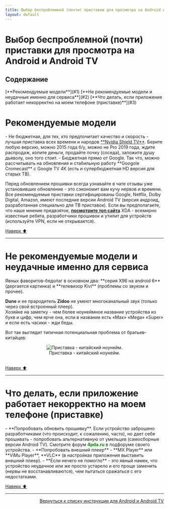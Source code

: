```yaml
---
title: Выбор беспроблемной (почти) приставки для просмотра на Android и Android TV
layout: default
---
```


# Выбор беспроблемной (почти) приставки для просмотра на Android и Android TV

<h2 id="toc">Содержание</h2>
[**Рекомендуемые модели**](#1)  
[**Не рекомендуемые модели и неудачные именно для сервиса**](#2)  
[**Что делать, если приложение работает некорректно на моем телефоне (приставке)**](#3)  


<h1 id="1">Рекомендуемые модели</h1>
- Не бюджетная, для тех, кто предпочитает качество и скорость - лучшая приставка всех времени и народов <a href="https://www.nvidia.com/ru-ru/shield/buy/" target="_blank" rel="noopener noreferrer">**Nvidia Shield TV**</a>.  
Берите любую версию, можно 2015 года б/у, можно не Pro 2019 года, ждите распродаж, копите деньги, продайте почку (соседа), заложите душу дьяволу, оно того стоит.  
- Бюджетная прямо от Google. Так что, можно рассчитывать на обновления и стабильную работу **Googole Cromecast** с Google TV 4К (есть и супербюджетная HD версия для старых ТВ).  

Перед обновлением прошивки всегда узнавайте в чате отзывы уже установивших обновление - это сэкономит вам кучу нервов и времени.
Все рекомендуемые приставки сертифицированы Google, Netflix, Dolby Digital, Amazon, имеют последние версии Android TV (версия андроид, разработанная специально для ТВ приставок). Если вы предполагаете, что наше мнение предвзятое, <a href="https://www.xda-developers.com/best-android-tv-box/" target="_blank" rel="noopener noreferrer">**посмотрите топ сайта**</a> XDA - всемирно известные ребята, разработчики прошивок и утилит для устройств (используйте VPN, если не открывается).<br>

[Наверх ⬆️](#toc)<br>

---


<h1 id="2">Не рекомендуемые модели и неудачные именно для сервиса</h1>
Явных фаворитов-бедолаг в основном два: **серия X96 на android 6** (дергается картинка) и **телевизор Kivi** (проблемы со звуком и прочее).  

**Dune** и ее прародитель **Zidoo** не умеют многоканальный звук (только через свой встроенный плеер).  
Хозяйке на заметку - чем более ноунеймное название устройства из букв и цифр, чем ярче она, если в названии есть «Max» «Mega» «Super» и если есть часики - жди беды.  

Вот так выглядит типичная потенциальная проблема от братьев-китайцев:
<div style="text-align: center;">
  <img src="https://lazykpub.github.io/Lazykpub/assets/images/android_tvbox_01.jpeg" alt="Приставка - китайский ноунейм." style="max-width: 100%; height: auto; cursor: pointer;" onclick="this.style.maxWidth = this.style.maxWidth === '100%' ? '100vw' : '100%';"><br>
  Приставка - китайский ноунейм.
</div><br>


[Наверх ⬆️](#toc)<br>

---



<h1 id="3">Что делать, если приложение работает некорректно на моем телефоне (приставке)</h1>
- **Попробовать обновить прошивку**. Если устройство заброшено разработчиками (что происходит, к сожалению, часто), но дает себя прошивать - попробовать альтернативную от умельцев (самосборные версии Android TV). Смотрите форум <span style="color: green; font-weight: bold;">4pda.ru</span> в подфоруме своего устройства.  
- **Попробовать внешний плеер** - **MX Player** или **ViMu Player**, **VLC** (в настройках приложения выставить внешний плеер).  
- **Если нечего не помогло** - это явный намек, что устройство неудачное или же просто устарело и его проще заменить (нервы не восстанавливаются), чем пытаться сражаться с его недостатками.

[Наверх ⬆️](#toc)<br>




---
<p align="right"><a href="https://lazykpub.github.io/Lazykpub/pages/android">Вернуться к списку инструкции для Android и Android TV</a></p>
